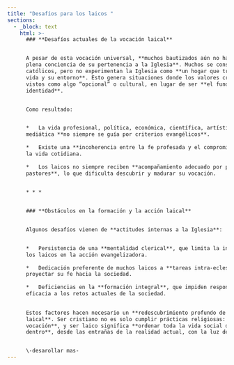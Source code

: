 ```yaml
---
title: "Desafíos para los laicos "
sections:
  - _block: text
    html: >-
      ### **Desafíos actuales de la vocación laical**


      A pesar de esta vocación universal, **muchos bautizados aún no han tomado
      plena conciencia de su pertenencia a la Iglesia**. Muchos se consideran
      católicos, pero no experimentan la Iglesia como **un hogar que transforma su
      vida y su entorno**. Esto genera situaciones donde los valores cristianos son
      vistos como algo “opcional” o cultural, en lugar de ser **el fundamento de su
      identidad**.


      Como resultado:


      *   La vida profesional, política, económica, científica, artística y
      mediática **no siempre se guía por criterios evangélicos**.
          
      *   Existe una **incoherencia entre la fe profesada y el compromiso real** en
      la vida cotidiana.
          
      *   Los laicos no siempre reciben **acompañamiento adecuado por parte de los
      pastores**, lo que dificulta descubrir y madurar su vocación.
          

      * * *


      ### **Obstáculos en la formación y la acción laical**


      Algunos desafíos vienen de **actitudes internas a la Iglesia**:


      *   Persistencia de una **mentalidad clerical**, que limita la iniciativa de
      los laicos en la acción evangelizadora.
          
      *   Dedicación preferente de muchos laicos a **tareas intra-eclesiales**, sin
      proyectar su fe hacia la sociedad.
          
      *   Deficiencias en la **formación integral**, que impiden responder con
      eficacia a los retos actuales de la sociedad.
          

      Estos factores hacen necesario un **redescubrimiento profundo de la vocación
      laical**. Ser cristiano no es solo cumplir prácticas religiosas: **es tener
      vocación**, y ser laico significa **ordenar toda la vida social desde
      dentro**, desde las entrañas de la realidad actual, con la luz del Evangelio.


      \-desarollar mas-
---
```

